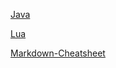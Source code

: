 
[Java](java#Index)

[Lua](lua#Index)

[Markdown-Cheatsheet](https://github.com/adam-p/markdown-here/wiki/Markdown-Cheatsheet)
